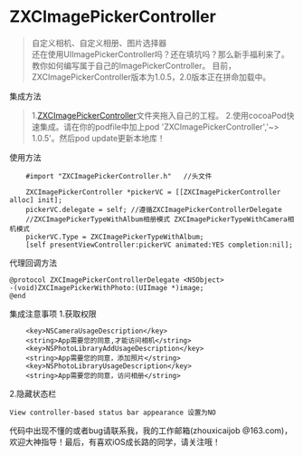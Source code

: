 # ZXCImagePickerController
>自定义相机、自定义相册、图片选择器<br>还在使用UIImagePickerController吗？还在填坑吗？那么新手福利来了。教你如何编写属于自己的ImagePickerController。
>目前，ZXCImagePickerController版本为1.0.5，2.0版本正在拼命加载中。

集成方法
>1.[ZXCImagePickerController](https://github.com/xicaiZhou/ZXCImagePickerController/tree/master/ZXCImagePickerController "ZXCImagePickerController")文件夹拖入自己的工程。
>2.使用cocoaPod快速集成。请在你的podfile中加上pod 'ZXCImagePickerController','~> 1.0.5'。然后pod update更新本地库！

使用方法
```
    #import "ZXCImagePickerController.h"   //头文件
    
    ZXCImagePickerController *pickerVC = [[ZXCImagePickerController alloc] init];
    pickerVC.delegate = self; //遵循ZXCImagePickerControllerDelegate
    //ZXCImagePickerTypeWithAlbum相册模式 ZXCImagePickerTypeWithCamera相机模式
    pickerVC.Type = ZXCImagePickerTypeWithAlbum;
    [self presentViewController:pickerVC animated:YES completion:nil];
```
代理回调方法
```
@protocol ZXCImagePickerControllerDelegate <NSObject>
-(void)ZXCImagePickerWithPhoto:(UIImage *)image;
@end
```
集成注意事项
1.获取权限

```
    <key>NSCameraUsageDescription</key>
    <string>App需要您的同意,才能访问相机</string>
    <key>NSPhotoLibraryAddUsageDescription</key>
    <string>App需要您的同意，添加照片</string>
    <key>NSPhotoLibraryUsageDescription</key>
    <string>App需要您的同意，访问相册</string>
```
2.隐藏状态栏


```
View controller-based status bar appearance 设置为NO
```
代码中出现不懂的或者bug请联系我，我的工作邮箱(zhouxicaijob
@163.com)，欢迎大神指导！最后，有喜欢iOS成长路的同学，请关注哦！



